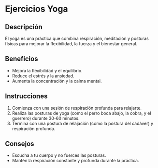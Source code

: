 # Ejercicios Yoga
## Descripción
El yoga es una práctica que combina respiración, meditación y posturas físicas para mejorar la flexibilidad, la fuerza y el bienestar general.
## Beneficios
- Mejora la flexibilidad y el equilibrio.
- Reduce el estrés y la ansiedad.
- Aumenta la concentración y la calma mental.
## Instrucciones
1. Comienza con una sesión de respiración profunda para relajarte.
2. Realiza las posturas de yoga (como el perro boca abajo, la cobra, y el guerrero) durante 30-60 minutos.
3. Termina con una postura de relajación (como la postura del cadáver) y respiración profunda.
## Consejos
- Escucha a tu cuerpo y no fuerces las posturas.
- Mantén la respiración constante y profunda durante la práctica.
